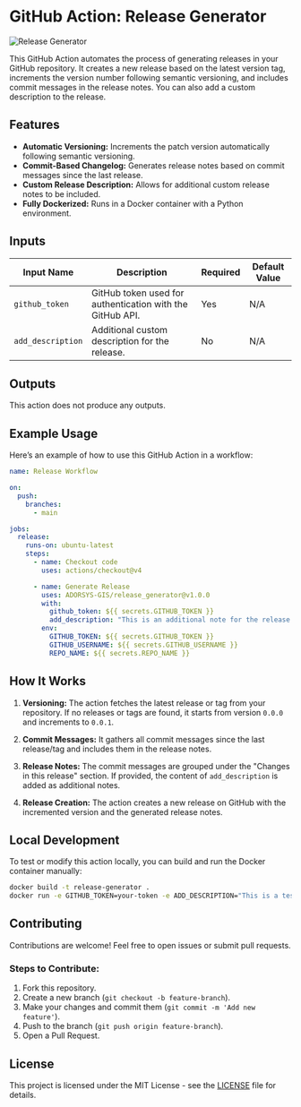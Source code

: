 # GitHub Action: Release Generator

![Release Generator](https://img.shields.io/badge/GitHub%20Action-Release%20Generator-blue)

This GitHub Action automates the process of generating releases in your GitHub repository. It creates a new release based on the latest version tag, increments the version number following semantic versioning, and includes commit messages in the release notes. You can also add a custom description to the release.

## Features

- **Automatic Versioning:** Increments the patch version automatically following semantic versioning.
- **Commit-Based Changelog:** Generates release notes based on commit messages since the last release.
- **Custom Release Description:** Allows for additional custom release notes to be included.
- **Fully Dockerized:** Runs in a Docker container with a Python environment.

## Inputs

| Input Name         | Description                                                               | Required | Default Value |
|--------------------|---------------------------------------------------------------------------|----------|---------------|
| `github_token`     | GitHub token used for authentication with the GitHub API.                 | Yes      | N/A           |
| `add_description`  | Additional custom description for the release.                           | No       | N/A           |

## Outputs

This action does not produce any outputs.

## Example Usage

Here’s an example of how to use this GitHub Action in a workflow:

```yaml
name: Release Workflow

on:
  push:
    branches:
      - main

jobs:
  release:
    runs-on: ubuntu-latest
    steps:
      - name: Checkout code
        uses: actions/checkout@v4

      - name: Generate Release
        uses: ADORSYS-GIS/release_generator@v1.0.0
        with:
          github_token: ${{ secrets.GITHUB_TOKEN }}
          add_description: "This is an additional note for the release."
        env:
          GITHUB_TOKEN: ${{ secrets.GITHUB_TOKEN }}
          GITHUB_USERNAME: ${{ secrets.GITHUB_USERNAME }}
          REPO_NAME: ${{ secrets.REPO_NAME }}
```

## How It Works

1. **Versioning:** The action fetches the latest release or tag from your repository. If no releases or tags are found, it starts from version `0.0.0` and increments to `0.0.1`.

2. **Commit Messages:** It gathers all commit messages since the last release/tag and includes them in the release notes.

3. **Release Notes:** The commit messages are grouped under the "Changes in this release" section. If provided, the content of `add_description` is added as additional notes.

4. **Release Creation:** The action creates a new release on GitHub with the incremented version and the generated release notes.

## Local Development

To test or modify this action locally, you can build and run the Docker container manually:

```bash
docker build -t release-generator .
docker run -e GITHUB_TOKEN=your-token -e ADD_DESCRIPTION="This is a test release" release-generator
```

## Contributing

Contributions are welcome! Feel free to open issues or submit pull requests.

### Steps to Contribute:

1. Fork this repository.
2. Create a new branch (`git checkout -b feature-branch`).
3. Make your changes and commit them (`git commit -m 'Add new feature'`).
4. Push to the branch (`git push origin feature-branch`).
5. Open a Pull Request.

## License

This project is licensed under the MIT License - see the [LICENSE](LICENSE) file for details.